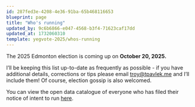 ```yaml
---
id: 287fed3e-4208-4e36-91ba-65b468116653
blueprint: page
title: "Who's running"
updated_by: 9c6b6866-e047-4568-b3f4-71623caf17dd
updated_at: 1732060310
template: yegvote-2025/whos-running
---
```

The 2025 Edmonton election is coming up on **October 20, 2025.**


I’ll be keeping this list up-to-date as frequently as possible - if you have additional details, corrections or tips please email [troy@tpavlek.me](mailto:troy@tpavlek.me) and I’ll include them! Of course, election gossip is also welcomed.


You can view the open data catalogue of everyone who has filed their notice of intent to run [here](https://data.edmonton.ca/Elected-Officials/2025-Edmonton-General-Election-Register-of-Candida/ifnz-bhnj/about_data).
